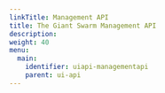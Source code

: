 ```yaml
---
linkTitle: Management API
title: The Giant Swarm Management API
description:
weight: 40
menu:
  main:
    identifier: uiapi-managementapi
    parent: ui-api
---
```

